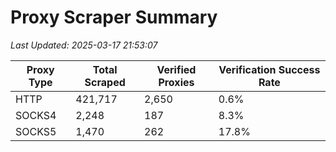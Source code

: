 # Proxy Scraper Summary

_Last Updated: 2025-03-17 21:53:07_

| Proxy Type | Total Scraped | Verified Proxies | Verification Success Rate |
|------------|--------------|------------------|--------------------------|
| HTTP | 421,717 | 2,650 | 0.6% |
| SOCKS4 | 2,248 | 187 | 8.3% |
| SOCKS5 | 1,470 | 262 | 17.8% |
